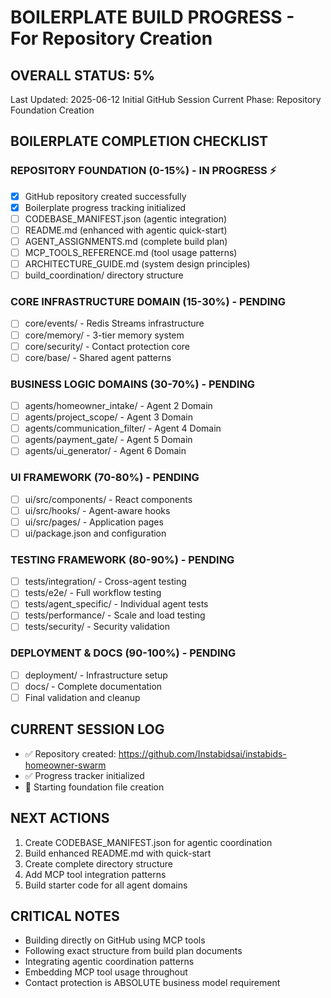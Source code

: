 # BOILERPLATE BUILD PROGRESS - For Repository Creation

## OVERALL STATUS: 5%
Last Updated: 2025-06-12 Initial GitHub Session
Current Phase: Repository Foundation Creation

## BOILERPLATE COMPLETION CHECKLIST

### REPOSITORY FOUNDATION (0-15%) - IN PROGRESS ⚡
- [x] GitHub repository created successfully
- [x] Boilerplate progress tracking initialized
- [ ] CODEBASE_MANIFEST.json (agentic integration)
- [ ] README.md (enhanced with agentic quick-start)
- [ ] AGENT_ASSIGNMENTS.md (complete build plan)
- [ ] MCP_TOOLS_REFERENCE.md (tool usage patterns)
- [ ] ARCHITECTURE_GUIDE.md (system design principles)
- [ ] build_coordination/ directory structure

### CORE INFRASTRUCTURE DOMAIN (15-30%) - PENDING
- [ ] core/events/ - Redis Streams infrastructure 
- [ ] core/memory/ - 3-tier memory system
- [ ] core/security/ - Contact protection core
- [ ] core/base/ - Shared agent patterns

### BUSINESS LOGIC DOMAINS (30-70%) - PENDING
- [ ] agents/homeowner_intake/ - Agent 2 Domain
- [ ] agents/project_scope/ - Agent 3 Domain
- [ ] agents/communication_filter/ - Agent 4 Domain
- [ ] agents/payment_gate/ - Agent 5 Domain
- [ ] agents/ui_generator/ - Agent 6 Domain

### UI FRAMEWORK (70-80%) - PENDING
- [ ] ui/src/components/ - React components
- [ ] ui/src/hooks/ - Agent-aware hooks
- [ ] ui/src/pages/ - Application pages
- [ ] ui/package.json and configuration

### TESTING FRAMEWORK (80-90%) - PENDING
- [ ] tests/integration/ - Cross-agent testing
- [ ] tests/e2e/ - Full workflow testing
- [ ] tests/agent_specific/ - Individual agent tests
- [ ] tests/performance/ - Scale and load testing
- [ ] tests/security/ - Security validation

### DEPLOYMENT & DOCS (90-100%) - PENDING
- [ ] deployment/ - Infrastructure setup
- [ ] docs/ - Complete documentation
- [ ] Final validation and cleanup

## CURRENT SESSION LOG
- ✅ Repository created: https://github.com/Instabidsai/instabids-homeowner-swarm
- ✅ Progress tracker initialized
- 🚀 Starting foundation file creation

## NEXT ACTIONS
1. Create CODEBASE_MANIFEST.json for agentic coordination
2. Build enhanced README.md with quick-start
3. Create complete directory structure
4. Add MCP tool integration patterns
5. Build starter code for all agent domains

## CRITICAL NOTES
- Building directly on GitHub using MCP tools
- Following exact structure from build plan documents
- Integrating agentic coordination patterns
- Embedding MCP tool usage throughout
- Contact protection is ABSOLUTE business model requirement

